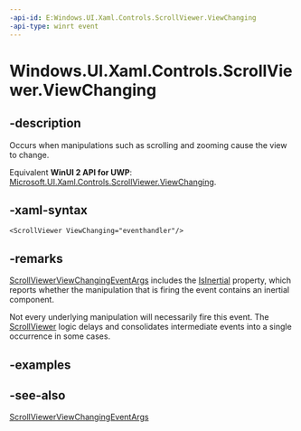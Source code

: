 ```yaml
---
-api-id: E:Windows.UI.Xaml.Controls.ScrollViewer.ViewChanging
-api-type: winrt event
---
```


<!-- Event syntax
public event Windows.Foundation.EventHandler ViewChanging<Windows.UI.Xaml.Controls.ScrollViewerViewChangingEventArgs>
-->

# Windows.UI.Xaml.Controls.ScrollViewer.ViewChanging

## -description
Occurs when manipulations such as scrolling and zooming cause the view to change.

Equivalent **WinUI 2 API for UWP**: [Microsoft.UI.Xaml.Controls.ScrollViewer.ViewChanging](/windows/winui/api/microsoft.ui.xaml.controls.scrollviewer.viewchanging).

## -xaml-syntax
```xaml
<ScrollViewer ViewChanging="eventhandler"/>
```


## -remarks
[ScrollViewerViewChangingEventArgs](scrollviewerviewchangingeventargs.md) includes the [IsInertial](scrollviewerviewchangingeventargs_isinertial.md) property, which reports whether the manipulation that is firing the event contains an inertial component.

Not every underlying manipulation will necessarily fire this event. The [ScrollViewer](scrollviewer.md) logic delays and consolidates intermediate events into a single occurrence in some cases.

## -examples

## -see-also
[ScrollViewerViewChangingEventArgs](scrollviewerviewchangingeventargs.md)
